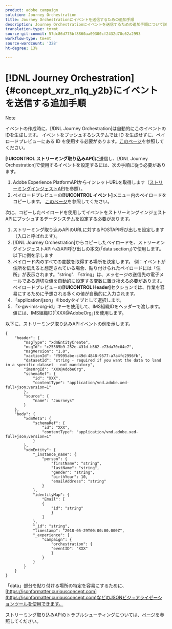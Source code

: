 ```yaml
---
product: adobe campaign
solution: Journey Orchestration
title: Journey Orchestrationにイベントを送信するための追加手順
description: Journey Orchestrationにイベントを送信するための追加手順について説明します
translation-type: tm+mt
source-git-commit: 57dc86d775bf8860aa09300cf2432d70c62a2993
workflow-type: tm+mt
source-wordcount: '328'
ht-degree: 13%

---
```




# [!DNL Journey Orchestration] {#concept_xrz_n1q_y2b}にイベントを送信する追加手順

>[!NOTE]
>
>イベントの作成時に、[!DNL Journey Orchestration]は自動的にこのイベントのIDを生成します。 イベントをプッシュするシステムでは ID を生成せずに、ペイロードプレビューにある ID を使用する必要があります。[このページ](../event/previewing-the-payload.md)を参照してください。

**[!UICONTROL ストリーミング取り込みAPI]**&#x200B;に送信し、[!DNL Journey Orchestration]で使用するイベントを設定するには、次の手順に従う必要があります。

1. Adobe Experience PlatformAPIからインレットURLを取得します（[ストリーミングインジェストAPI](https://docs.adobe.com/content/help/ja-JP/experience-platform/ingestion/streaming/overview.html)を参照）。
1. ペイロードプレビューの&#x200B;**[!UICONTROL イベント]**&#x200B;メニュー内のペイロードをコピーします。 [このページ](../event/defining-the-payload-fields.md)を参照してください。

次に、コピーしたペイロードを使用してイベントをストリーミングインジェストAPIにプッシュするデータシステムを設定する必要があります。

1. ストリーミング取り込みAPIのURLに対するPOSTAPI呼び出しを設定します（入口と呼ばれます）。
1. [!DNL Journey Orchestration]からコピーしたペイロードを、ストリーミングインジェストAPIへのAPI呼び出しの本文(「data section」)で使用します。 以下に例を示します
1. ペイロード内のすべての変数を取得する場所を決定します。 例：イベントが住所を伝えると想定されている場合、貼り付けられたペイロードには「住所」が表示されます。&quot;string&quot;. 「string」は、メッセージの送信先の電子メールである適切な値を自動的に設定する変数に置き換える必要があります。 ペイロードプレビューの&#x200B;**[!UICONTROL Header]**&#x200B;セクションでは、作業を容易にするために予想される多くの値が自動的に入力されます。
1. 「application/json」をbodyタイプとして選択します。
1. 「x-gw-ims-org-id」キーを使用して、IMS組織IDをヘッダーで渡します。 値には、IMS組織ID(「XXX@AdobeOrg」)を使用します。

以下に、ストリーミング取り込みAPIイベントの例を示します。

```
{
    "header": {
        "msgType": "xdmEntityCreate",
        "msgId": "c25585b9-252e-431d-b562-e73da70c04e7",
        "msgVersion": "1.0",
        "xactionId": "f5995abe-c49d-4848-9577-a7a4fc2996fb",
        "datasetId": "string - required if you want the data to land in a specific dataset - not mandatory",
        "imsOrgId": "XXX@AdobeOrg",
        "schemaRef": {
            "id": "XXX",
            "contentType": "application/vnd.adobe.xed-full+json;version=1"
        },
        "source": {
            "name": "Journeys"
        }
    },
    "body": {
        "xdmMeta": {
            "schemaRef": {
                "id": "XXX",
                "contentType": "application/vnd.adobe.xed-full+json;version=1"
            }
        },
        "xdmEntity": {
            "_instance_name": {
                "person": {
                    "firstName": "string",
                    "lastName": "string",
                    "gender": "string",
                    "birthYear": 10,
                    "emailAddress": "string"
                }
            },
            "identityMap": {
                "Email": [
                {
                    "id": "string"
                    }
                ]
            },
            "_id": "string",
            "timestamp": "2018-05-29T00:00:00.000Z",
            "_experience": {
                "campaign": {
                    "orchestration": {
                    "eventID": "XXX"
                    }
                }
            }
        }
    }
}
```

「data」部分を貼り付ける場所の特定を容易にするために、[https://jsonformatter.curiousconcept.com](https://jsonformatter.curiousconcept.com)などのJSONビジュアライゼーションツールを使用できます。

ストリーミング取り込みAPIのトラブルシューティングについては、[ページ](https://docs.adobe.com/content/help/ja-JP/experience-platform/ingestion/streaming/troubleshooting.translate.html)を参照してください。

